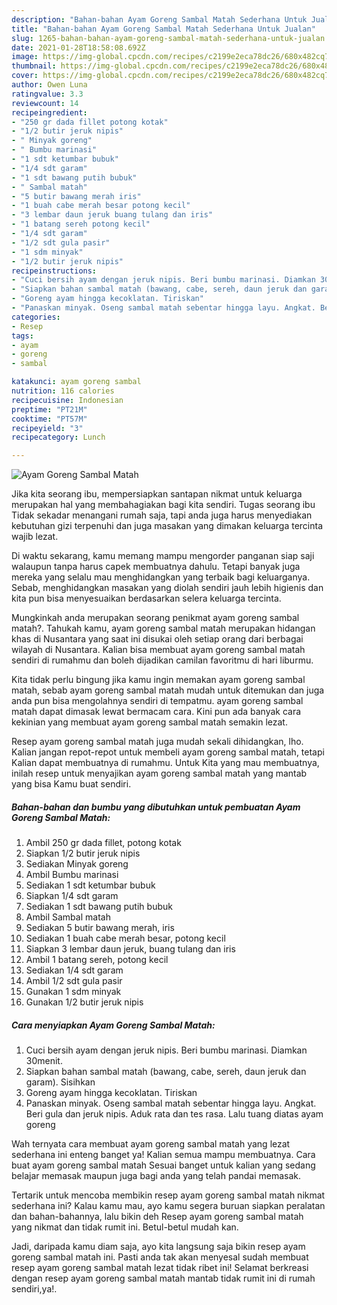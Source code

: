 ```yaml
---
description: "Bahan-bahan Ayam Goreng Sambal Matah Sederhana Untuk Jualan"
title: "Bahan-bahan Ayam Goreng Sambal Matah Sederhana Untuk Jualan"
slug: 1265-bahan-bahan-ayam-goreng-sambal-matah-sederhana-untuk-jualan
date: 2021-01-28T18:58:08.692Z
image: https://img-global.cpcdn.com/recipes/c2199e2eca78dc26/680x482cq70/ayam-goreng-sambal-matah-foto-resep-utama.jpg
thumbnail: https://img-global.cpcdn.com/recipes/c2199e2eca78dc26/680x482cq70/ayam-goreng-sambal-matah-foto-resep-utama.jpg
cover: https://img-global.cpcdn.com/recipes/c2199e2eca78dc26/680x482cq70/ayam-goreng-sambal-matah-foto-resep-utama.jpg
author: Owen Luna
ratingvalue: 3.3
reviewcount: 14
recipeingredient:
- "250 gr dada fillet potong kotak"
- "1/2 butir jeruk nipis"
- " Minyak goreng"
- " Bumbu marinasi"
- "1 sdt ketumbar bubuk"
- "1/4 sdt garam"
- "1 sdt bawang putih bubuk"
- " Sambal matah"
- "5 butir bawang merah iris"
- "1 buah cabe merah besar potong kecil"
- "3 lembar daun jeruk buang tulang dan iris"
- "1 batang sereh potong kecil"
- "1/4 sdt garam"
- "1/2 sdt gula pasir"
- "1 sdm minyak"
- "1/2 butir jeruk nipis"
recipeinstructions:
- "Cuci bersih ayam dengan jeruk nipis. Beri bumbu marinasi. Diamkan 30menit."
- "Siapkan bahan sambal matah (bawang, cabe, sereh, daun jeruk dan garam). Sisihkan"
- "Goreng ayam hingga kecoklatan. Tiriskan"
- "Panaskan minyak. Oseng sambal matah sebentar hingga layu. Angkat. Beri gula dan jeruk nipis. Aduk rata dan tes rasa. Lalu tuang diatas ayam goreng"
categories:
- Resep
tags:
- ayam
- goreng
- sambal

katakunci: ayam goreng sambal 
nutrition: 116 calories
recipecuisine: Indonesian
preptime: "PT21M"
cooktime: "PT57M"
recipeyield: "3"
recipecategory: Lunch

---
```



![Ayam Goreng Sambal Matah](https://img-global.cpcdn.com/recipes/c2199e2eca78dc26/680x482cq70/ayam-goreng-sambal-matah-foto-resep-utama.jpg)

Jika kita seorang ibu, mempersiapkan santapan nikmat untuk keluarga merupakan hal yang membahagiakan bagi kita sendiri. Tugas seorang ibu Tidak sekadar menangani rumah saja, tapi anda juga harus menyediakan kebutuhan gizi terpenuhi dan juga masakan yang dimakan keluarga tercinta wajib lezat.

Di waktu  sekarang, kamu memang mampu mengorder panganan siap saji walaupun tanpa harus capek membuatnya dahulu. Tetapi banyak juga mereka yang selalu mau menghidangkan yang terbaik bagi keluarganya. Sebab, menghidangkan masakan yang diolah sendiri jauh lebih higienis dan kita pun bisa menyesuaikan berdasarkan selera keluarga tercinta. 



Mungkinkah anda merupakan seorang penikmat ayam goreng sambal matah?. Tahukah kamu, ayam goreng sambal matah merupakan hidangan khas di Nusantara yang saat ini disukai oleh setiap orang dari berbagai wilayah di Nusantara. Kalian bisa membuat ayam goreng sambal matah sendiri di rumahmu dan boleh dijadikan camilan favoritmu di hari liburmu.

Kita tidak perlu bingung jika kamu ingin memakan ayam goreng sambal matah, sebab ayam goreng sambal matah mudah untuk ditemukan dan juga anda pun bisa mengolahnya sendiri di tempatmu. ayam goreng sambal matah dapat dimasak lewat bermacam cara. Kini pun ada banyak cara kekinian yang membuat ayam goreng sambal matah semakin lezat.

Resep ayam goreng sambal matah juga mudah sekali dihidangkan, lho. Kalian jangan repot-repot untuk membeli ayam goreng sambal matah, tetapi Kalian dapat membuatnya di rumahmu. Untuk Kita yang mau membuatnya, inilah resep untuk menyajikan ayam goreng sambal matah yang mantab yang bisa Kamu buat sendiri.

<!--inarticleads1-->

##### Bahan-bahan dan bumbu yang dibutuhkan untuk pembuatan Ayam Goreng Sambal Matah:

1. Ambil 250 gr dada fillet, potong kotak
1. Siapkan 1/2 butir jeruk nipis
1. Sediakan  Minyak goreng
1. Ambil  Bumbu marinasi
1. Sediakan 1 sdt ketumbar bubuk
1. Siapkan 1/4 sdt garam
1. Sediakan 1 sdt bawang putih bubuk
1. Ambil  Sambal matah
1. Sediakan 5 butir bawang merah, iris
1. Sediakan 1 buah cabe merah besar, potong kecil
1. Siapkan 3 lembar daun jeruk, buang tulang dan iris
1. Ambil 1 batang sereh, potong kecil
1. Sediakan 1/4 sdt garam
1. Ambil 1/2 sdt gula pasir
1. Gunakan 1 sdm minyak
1. Gunakan 1/2 butir jeruk nipis




<!--inarticleads2-->

##### Cara menyiapkan Ayam Goreng Sambal Matah:

1. Cuci bersih ayam dengan jeruk nipis. Beri bumbu marinasi. Diamkan 30menit.
1. Siapkan bahan sambal matah (bawang, cabe, sereh, daun jeruk dan garam). Sisihkan
1. Goreng ayam hingga kecoklatan. Tiriskan
1. Panaskan minyak. Oseng sambal matah sebentar hingga layu. Angkat. Beri gula dan jeruk nipis. Aduk rata dan tes rasa. Lalu tuang diatas ayam goreng




Wah ternyata cara membuat ayam goreng sambal matah yang lezat sederhana ini enteng banget ya! Kalian semua mampu membuatnya. Cara buat ayam goreng sambal matah Sesuai banget untuk kalian yang sedang belajar memasak maupun juga bagi anda yang telah pandai memasak.

Tertarik untuk mencoba membikin resep ayam goreng sambal matah nikmat sederhana ini? Kalau kamu mau, ayo kamu segera buruan siapkan peralatan dan bahan-bahannya, lalu bikin deh Resep ayam goreng sambal matah yang nikmat dan tidak rumit ini. Betul-betul mudah kan. 

Jadi, daripada kamu diam saja, ayo kita langsung saja bikin resep ayam goreng sambal matah ini. Pasti anda tak akan menyesal sudah membuat resep ayam goreng sambal matah lezat tidak ribet ini! Selamat berkreasi dengan resep ayam goreng sambal matah mantab tidak rumit ini di rumah sendiri,ya!.

